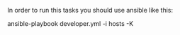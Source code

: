 In order to run this tasks you should use ansible like this:

  ansible-playbook developer.yml -i hosts -K
